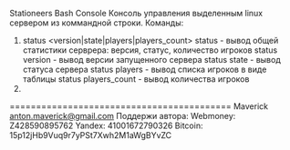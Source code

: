 Stationeers Bash Console
Консоль управления выделенным linux сервером из коммандной строки.
Команды:
1) status <version|state|players|players_count>
    status - вывод общей статистики серврера: версия, статус, количество игроков
    status version - вывод версии запущенного сервера
    status state - вывод статуса сервера
    status players - вывод списка игроков в виде таблицы
    status players_count - вывод количества игроков
2)

==========================================
Maverick
anton.maverick@gmail.com
Поддержи автора:
Webmoney: Z428590895762
Yandex: 41001672790326
Bitcoin: 15p12jHb9Vuq9r7yPSt7Xwh2M1aWgBYvZC
